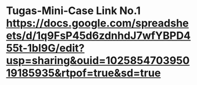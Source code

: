 # Tugas-Mini-Case Link No.1 https://docs.google.com/spreadsheets/d/1q9FsP45d6zdnhdJ7wfYBPD455t-1bl9G/edit?usp=sharing&ouid=102585470395019185935&rtpof=true&sd=true

